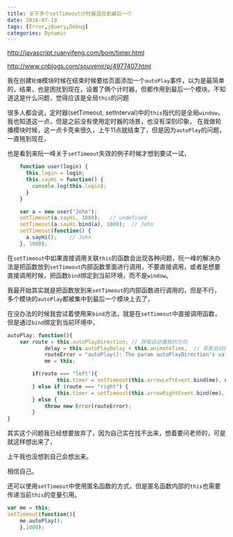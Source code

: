 ```yaml
---
title: 关于多个setTimeout计时器混合到最后一个
date: 2016-07-19
tags: [Error,jQuery,Debug]
categories: Dynamic
---
```


http://javascript.ruanyifeng.com/bom/timer.html

http://www.cnblogs.com/souvenir/p/4977407.html

我在创建`轮播`模块时候在结束时候要给页面添加一个`autoPlay`事件，以为是最简单的，结果，也是困扰到现在，设置了俩个计时器，但都作用到最后一个模块。不知道这是什么问题，觉得应该是全局`this`的问题

很多人都会说，定时器(setTimeout, setInterval)中的`this`指代的是全局`window`，我也知道这一点，但是之前没有使用定时器的场景，也没有深刻印象，
在我做轮播模块时候，这一点卡壳来很久，上午11点就结束了，但是因为`autoPlay`的问题，一直拖到现在，

也是看到来阮一峰关于`setTimeout`失效的例子时候才想到要试一试，

```javascript
    function user(login) {
      this.login = login;
      this.sayHi = function() {
        console.log(this.login);
      }
    }

    var a = new user("John");
    setTimeout(a.sayHi, 1000);   // undefined
    setTimeout(a.sayHi.bind(a), 1000);  // John
    setTimeout(function() {
      a.sayHi();    // John
    }, 1000);
```

在`setTimeout`中如果直接调用关联`this`的函数会出现各种问题，阮一峰的解决办法是把函数放到`setTimeout`内部函数里面进行调用，不要直接调用，或者是想要直接调用时候，把函数`bind`绑定到当前环境，而不是`window`。

我最开始其实就是把函数放到来`setTimeout`的内部函数进行调用的，但是不行，多个模块的`autoPlay`都被集中到最后一个模块上去了，

在没办法的时候我尝试着使用来`bind`方法，就是在`setTimeout`中直接调用函数，但是通过`bind`绑定到当前环境中，

```javascript
autoPlay: function(){
    var route = this.autoPlayDirection; // 获取自动播放的方向
            delay = this.autoPlayDelay + this.animateTime,  // 获取自动播放的延时
            routeError = "autoPlay(): The param autoPlayDirection's value must be left or right",
            me = this;

        if(route === "left"){
                this.timer = setTimeout(this.arrowLeftEvent.bind(me), delay);
        } else if (route === "right") {
                this.timer = setTimeout(this.arrowRightEvent.bind(me), delay);
        } else {
            throw new Error(routeError);
        }
}
```

其实这个问题我已经想要放弃了，因为自己实在找不出来，想着要问老师的，可是就这样想出来了，

上午我也没想到自己会想出来。

相信自己。

还可以使用`setTimeout`中使用匿名函数的方式，但是匿名函数内部的`this`也需要传递当前`this`的变量引用。

```javascript
var me = this;
setTimeout(function(){
    me.autoPlay();
    },1000);
```


